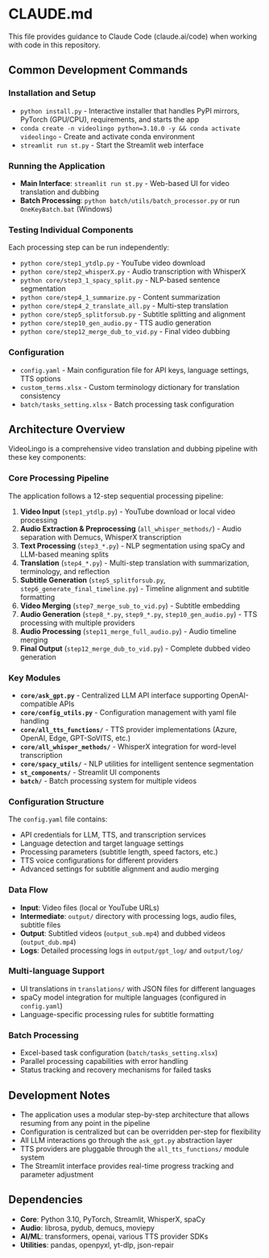 # CLAUDE.md

This file provides guidance to Claude Code (claude.ai/code) when working with code in this repository.

## Common Development Commands

### Installation and Setup
- `python install.py` - Interactive installer that handles PyPI mirrors, PyTorch (GPU/CPU), requirements, and starts the app
- `conda create -n videolingo python=3.10.0 -y && conda activate videolingo` - Create and activate conda environment
- `streamlit run st.py` - Start the Streamlit web interface

### Running the Application
- **Main Interface**: `streamlit run st.py` - Web-based UI for video translation and dubbing
- **Batch Processing**: `python batch/utils/batch_processor.py` or run `OneKeyBatch.bat` (Windows)

### Testing Individual Components
Each processing step can be run independently:
- `python core/step1_ytdlp.py` - YouTube video download
- `python core/step2_whisperX.py` - Audio transcription with WhisperX  
- `python core/step3_1_spacy_split.py` - NLP-based sentence segmentation
- `python core/step4_1_summarize.py` - Content summarization
- `python core/step4_2_translate_all.py` - Multi-step translation
- `python core/step5_splitforsub.py` - Subtitle splitting and alignment
- `python core/step10_gen_audio.py` - TTS audio generation
- `python core/step12_merge_dub_to_vid.py` - Final video dubbing

### Configuration
- `config.yaml` - Main configuration file for API keys, language settings, TTS options
- `custom_terms.xlsx` - Custom terminology dictionary for translation consistency
- `batch/tasks_setting.xlsx` - Batch processing task configuration

## Architecture Overview

VideoLingo is a comprehensive video translation and dubbing pipeline with these key components:

### Core Processing Pipeline
The application follows a 12-step sequential processing pipeline:

1. **Video Input** (`step1_ytdlp.py`) - YouTube download or local video processing
2. **Audio Extraction & Preprocessing** (`all_whisper_methods/`) - Audio separation with Demucs, WhisperX transcription
3. **Text Processing** (`step3_*.py`) - NLP segmentation using spaCy and LLM-based meaning splits  
4. **Translation** (`step4_*.py`) - Multi-step translation with summarization, terminology, and reflection
5. **Subtitle Generation** (`step5_splitforsub.py`, `step6_generate_final_timeline.py`) - Timeline alignment and subtitle formatting
6. **Video Merging** (`step7_merge_sub_to_vid.py`) - Subtitle embedding
7. **Audio Generation** (`step8_*.py`, `step9_*.py`, `step10_gen_audio.py`) - TTS processing with multiple providers
8. **Audio Processing** (`step11_merge_full_audio.py`) - Audio timeline merging
9. **Final Output** (`step12_merge_dub_to_vid.py`) - Complete dubbed video generation

### Key Modules

- **`core/ask_gpt.py`** - Centralized LLM API interface supporting OpenAI-compatible APIs
- **`core/config_utils.py`** - Configuration management with yaml file handling
- **`core/all_tts_functions/`** - TTS provider implementations (Azure, OpenAI, Edge, GPT-SoVITS, etc.)
- **`core/all_whisper_methods/`** - WhisperX integration for word-level transcription
- **`core/spacy_utils/`** - NLP utilities for intelligent sentence segmentation
- **`st_components/`** - Streamlit UI components
- **`batch/`** - Batch processing system for multiple videos

### Configuration Structure
The `config.yaml` file contains:
- API credentials for LLM, TTS, and transcription services
- Language detection and target language settings  
- Processing parameters (subtitle length, speed factors, etc.)
- TTS voice configurations for different providers
- Advanced settings for subtitle alignment and audio merging

### Data Flow
- **Input**: Video files (local or YouTube URLs)
- **Intermediate**: `output/` directory with processing logs, audio files, subtitle files
- **Output**: Subtitled videos (`output_sub.mp4`) and dubbed videos (`output_dub.mp4`)
- **Logs**: Detailed processing logs in `output/gpt_log/` and `output/log/`

### Multi-language Support
- UI translations in `translations/` with JSON files for different languages
- spaCy model integration for multiple languages (configured in `config.yaml`)
- Language-specific processing rules for subtitle formatting

### Batch Processing
- Excel-based task configuration (`batch/tasks_setting.xlsx`)
- Parallel processing capabilities with error handling
- Status tracking and recovery mechanisms for failed tasks

## Development Notes

- The application uses a modular step-by-step architecture that allows resuming from any point in the pipeline
- Configuration is centralized but can be overridden per-step for flexibility
- All LLM interactions go through the `ask_gpt.py` abstraction layer
- TTS providers are pluggable through the `all_tts_functions/` module system
- The Streamlit interface provides real-time progress tracking and parameter adjustment

## Dependencies

- **Core**: Python 3.10, PyTorch, Streamlit, WhisperX, spaCy
- **Audio**: librosa, pydub, demucs, moviepy  
- **AI/ML**: transformers, openai, various TTS provider SDKs
- **Utilities**: pandas, openpyxl, yt-dlp, json-repair